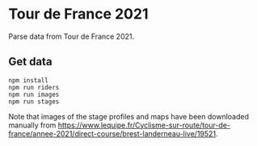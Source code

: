 # Tour de France 2021

Parse data from Tour de France 2021.

## Get data

```
npm install
npm run riders
npm run images
npm run stages
```

Note that images of the stage profiles and maps have been downloaded manually from https://www.lequipe.fr/Cyclisme-sur-route/tour-de-france/annee-2021/direct-course/brest-landerneau-live/19521.
